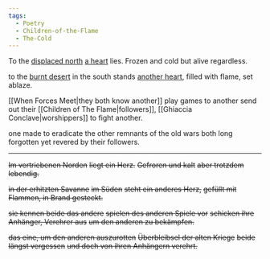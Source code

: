 ```yaml
---
tags:
  - Poetry
  - Children-of-the-Flame
  - The-Cold
---
```

To the [displaced north](Northern%20Reaches)
[a heart](Heart%20of%20Cold.md) lies.
Frozen and cold
but alive regardless.

to the [burnt desert](Scorched%20Acres.md)
in the south
stands [another heart](Scarlet%20Hearth.md),
	filled with flame, set ablaze. 

[[When Forces Meet|they both know another]]
play games to another
send out their [[Children of The Flame|followers]], [[Ghiaccia Conclave|worshippers]]
to fight another. 

one made to eradicate the other
remnants of the old wars
both long forgotten
yet revered by their followers. 
***
~~Im vertriebenen Norden~~
~~liegt ein Herz.~~
~~Gefroren und kalt~~
~~aber trotzdem lebendig.~~

~~in der erhitzten Savanne~~
~~im Süden~~
~~steht ein anderes Herz,~~
~~gefüllt mit Flammen, in Brand gesteckt.~~

~~sie kennen beide das andere~~
~~spielen des anderen Spiele vor~~
~~schicken ihre Anhänger, Verehrer aus~~
~~um den anderen zu bekämpfen.~~

~~das eine, um den anderen auszurotten~~
~~Überbleibsel der alten Kriege~~
~~beide längst vergessen~~
~~und doch von ihren Anhängern verehrt.~~